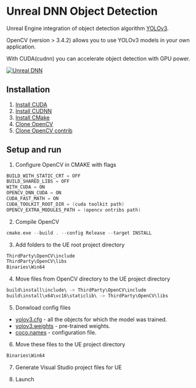 # Unreal DNN Object Detection
Unreal Engine integration of object detection algorithm [YOLOv3](https://pjreddie.com/darknet/yolo/).

OpenCV (version > 3.4.2) allows you to use YOLOv3 models in your own application.

With CUDA(cudnn) you can accelerate object detection with GPU power.

[![Unreal DNN](http://pic.20secondstosun.com/coverunrealdnn.png)](https://www.youtube.com/watch?v=nMUEpjb18Gc)

## Installation
1. [Install CUDA](https://docs.nvidia.com/cuda/cuda-installation-guide-microsoft-windows/index.html#installing-cuda-development-tools)
2. [Install CUDNN](https://developer.nvidia.com/cudnn)
3. [Install CMake](https://cmake.org/download/)
4. [Clone OpenCV](https://github.com/opencv/opencv)
5. [Clone OpenCV contrib](https://github.com/opencv/opencv_contrib)

## Setup and run
1. Configure OpenCV in CMAKE with flags
```c++
BUILD_WITH_STATIC_CRT = OFF
BUILD_SHARED_LIBS = OFF
WITH_CUDA = ON
OPENCV_DNN_CUDA = ON
CUDA_FAST_MATH = ON 
CUDA_TOOLKIT_ROOT_DIR = (cuda toolkit path)
OPENCV_EXTRA_MODULES_PATH = (opencv ontribs path) 
```

2. Compile OpenCV
```c++
cmake.exe --build . --config Release --target INSTALL
```

3. Add folders to the UE root project directory
```c++
ThirdParty\OpenCV\include
ThirdParty\OpenCV\libs
Binaries\Win64
```

4. Move files from OpenCV directory to the UE project directory
```c++
build\install\include\ -> ThirdParty\OpenCV\include
build\install\x64\vc16\staticlib\ -> ThirdParty\OpenCV\libs
```

5. Donwload config files
* [yolov3.cfg](https://github.com/pjreddie/darknet/blob/master/cfg/yolov3.cfg) - all the objects for which the model was trained.
* [yolov3.weights](https://pjreddie.com/media/files/yolov3.weights) - pre-trained weights.
* [coco.names](https://github.com/pjreddie/darknet/blob/master/data/coco.names) - configuration file.

6. Move these files to the UE project directory
```c++
Binaries\Win64
```

7. Generate Visual Studio project files for UE

8. Launch
